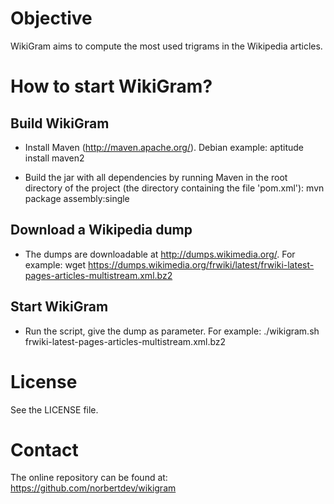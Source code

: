 Objective
=========

WikiGram aims to compute the most used trigrams in the Wikipedia articles.


How to start WikiGram?
======================

Build WikiGram
--------------

* Install Maven (http://maven.apache.org/). Debian example:
aptitude install maven2

* Build the jar with all dependencies by running Maven in the root directory of the project (the directory containing the file 'pom.xml'):
mvn package assembly:single


Download a Wikipedia dump
-------------------------

* The dumps are downloadable at http://dumps.wikimedia.org/. For example:
wget https://dumps.wikimedia.org/frwiki/latest/frwiki-latest-pages-articles-multistream.xml.bz2


Start WikiGram
--------------

* Run the script, give the dump as parameter. For example:
./wikigram.sh frwiki-latest-pages-articles-multistream.xml.bz2


License
=======

See the LICENSE file.


Contact
=======

The online repository can be found at:
https://github.com/norbertdev/wikigram
